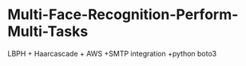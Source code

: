 # Multi-Face-Recognition-Perform-Multi-Tasks
LBPH + Haarcascade + AWS +SMTP integration +python boto3
